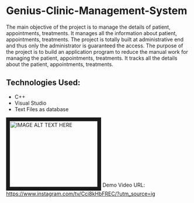 # Genius-Clinic-Management-System
The main objective of the project is to manage the details of patient, appointments, treatments. It manages all the information about patient, appointments, treatments. The project is totally built at administrative end and thus only the administrator is guaranteed the access. The purpose of the project is to build an application program to reduce the manual work for managing the patient, appointments, treatments. It tracks all the details about the patient, appointments, treatments.

## Technologies Used:
+ C++
+ Visual Studio
+ Text Files as database

<a href="https://www.instagram.com/tv/Cci8kHbFREC/?utm_source=ig" target="_blank"><img src="http://img.youtube.com/vi/YOUTUBE_VIDEO_ID_HERE/0.jpg" 
alt="IMAGE ALT TEXT HERE" width="240" height="180" border="10" /></a>
Demo Video URL: https://www.instagram.com/tv/Cci8kHbFREC/?utm_source=ig
